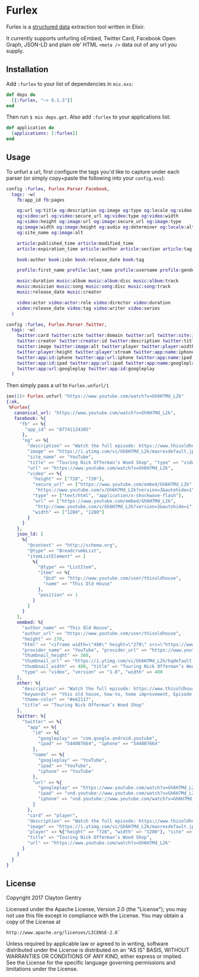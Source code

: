 # Furlex

Furlex is a [structured data](https://moz.com/learn/seo/schema-structured-data) extraction tool written in Elixir.

It currently supports unfurling oEmbed, Twitter Card, Facebook Open Graph, JSON-LD
and plain ole' HTML `<meta />` data out of any url you supply.

## Installation

Add `:furlex` to your list of dependencies in `mix.exs`:

```elixir
def deps do
  [{:furlex, "~> 0.1.3"}]
end
```

Then run `$ mix deps.get`. Also add `:furlex` to your applications list:

```elixir
def application do
  [applications: [:furlex]]
end
```

## Usage
To unfurl a url, first configure the tags you'd like to capture under each parser (or simply copy+paste the following into your `config.exs`):

```elixir
config :furlex, Furlex.Parser.Facebook,
  tags: ~w(
    fb:app_id fb:pages

    og:url og:title og:description og:image og:type og:locale og:video
    og:video:url og:video:secure_url og:video:type og:video:width
    og:video:height og:image:url og:image:secure_url og:image:type
    og:image:width og:image:height og:audio og:determiner og:locale:alternate
    og:site_name og:image:alt

    article:published_time article:modified_time
    article:expiration_time article:author article:section article:tag

    book:author book:isbn book:release_date book:tag

    profile:first_name profile:last_name profile:username profile:gender

    music:duration music:album music:album:disc music:album:track
    music:musician music:song music:song:disc music:song:track
    music:release_date music:creator

    video:actor video:actor:role video:director video:duration
    video:release_date video:tag video:writer video:series
  )

config :furlex, Furlex.Parser.Twitter,
  tags: ~w(
    twitter:card twitter:site twitter:domain twitter:url twitter:site:id
    twitter:creator twitter:creator:id twitter:description twitter:title
    twitter:image twitter:image:alt twitter:player twitter:player:width
    twitter:player:height twitter:player:stream twitter:app:name:iphone
    twitter:app:id:iphone twitter:app:url:iphone twitter:app:name:ipad
    twitter:app:id:ipad twitter:app:url:ipad twitter:app:name:googleplay
    twitter:app:url:googleplay twitter:app:id:googleplay
  )
```

Then simply pass a url to `Furlex.unfurl/1`

```elixir
iex(1)> Furlex.unfurl "https://www.youtube.com/watch?v=Gh6H7Md_L2k"
{:ok,
 %Furlex{
   canonical_url: "https://www.youtube.com/watch?v=Gh6H7Md_L2k",
   facebook: %{
     "fb" => %{
       "app_id" => "87741124305"
      },
      "og" => %{
        "description" => "Watch the full episode: https://www.thisoldhouse.com/watch/ask-toh-future-house-offerman Ask This Old House host Kevin O’Connor visits Nick Offerman in Los A...",
        "image" => "https://i.ytimg.com/vi/Gh6H7Md_L2k/maxresdefault.jpg",
        "site_name" => "YouTube",
        "title" => "Touring Nick Offerman’s Wood Shop", "type" => "video",
        "url" => "https://www.youtube.com/watch?v=Gh6H7Md_L2k",
        "video" => %{
          "height" => ["720", "720"],
          "secure_url" => ["https://www.youtube.com/embed/Gh6H7Md_L2k",
           "https://www.youtube.com/v/Gh6H7Md_L2k?version=3&autohide=1"],
          "type" => ["text/html", "application/x-shockwave-flash"],
          "url" => ["https://www.youtube.com/embed/Gh6H7Md_L2k",
           "http://www.youtube.com/v/Gh6H7Md_L2k?version=3&autohide=1"],
          "width" => ["1280", "1280"]
        }
      }
    },
    json_ld: [
      %{
        "@context" => "http://schema.org",
        "@type" => "BreadcrumbList",
        "itemListElement" => [
          %{
            "@type" => "ListItem",
            "item" => %{
              "@id" => "http://www.youtube.com/user/thisoldhouse",
              "name" => "This Old House"
            },
            "position" => 1
          }
        ]
      }
    ],
    oembed: %{
      "author_name" => "This Old House",
      "author_url" => "https://www.youtube.com/user/thisoldhouse",
      "height" => 270,
      "html" => "<iframe width=\"480\" height=\"270\" src=\"https://www.youtube.com/embed/Gh6H7Md_L2k?feature=oembed\" frameborder=\"0\" allowfullscreen></iframe>",
      "provider_name" => "YouTube", "provider_url" => "https://www.youtube.com/",
      "thumbnail_height" => 360,
      "thumbnail_url" => "https://i.ytimg.com/vi/Gh6H7Md_L2k/hqdefault.jpg",
      "thumbnail_width" => 480, "title" => "Touring Nick Offerman’s Wood Shop",
      "type" => "video", "version" => "1.0", "width" => 480
    },
    other: %{
      "description" => "Watch the full episode: https://www.thisoldhouse.com/watch/ask-toh-future-house-offerman Ask This Old House host Kevin O’Connor visits Nick Offerman in Los A...",
      "keywords" => "this old house, how-to, home improvement, Episode, TV Show, DIY, Ask This Old House, Nick Offerman, Kevin O'Connor, woodworking, wood shop",
      "theme-color" => "#e62117",
      "title" => "Touring Nick Offerman’s Wood Shop"
    },
    twitter: %{
      "twitter" => %{
        "app" => %{
          "id" => %{
            "googleplay" => "com.google.android.youtube",
            "ipad" => "544007664", "iphone" => "544007664"
          },
          "name" => %{
            "googleplay" => "YouTube",
            "ipad" => "YouTube",
            "iphone" => "YouTube"
          },
          "url" => %{
            "googleplay" => "https://www.youtube.com/watch?v=Gh6H7Md_L2k",
            "ipad" => "vnd.youtube://www.youtube.com/watch?v=Gh6H7Md_L2k&feature=applinks",
            "iphone" => "vnd.youtube://www.youtube.com/watch?v=Gh6H7Md_L2k&feature=applinks"
          }
        },
        "card" => "player",
        "description" => "Watch the full episode: https://www.thisoldhouse.com/watch/ask-toh-future-house-offerman Ask This Old House host Kevin O’Connor visits Nick Offerman in Los A...",
        "image" => "https://i.ytimg.com/vi/Gh6H7Md_L2k/maxresdefault.jpg",
        "player" => %{"height" => "720", "width" => "1280"}, "site" => "@youtube",
        "title" => "Touring Nick Offerman’s Wood Shop",
        "url" => "https://www.youtube.com/watch?v=Gh6H7Md_L2k"
      }
    }
  }
}
```

## License
Copyright 2017 Clayton Gentry

Licensed under the Apache License, Version 2.0 (the "License");
you may not use this file except in compliance with the License.
You may obtain a copy of the License at
```
http://www.apache.org/licenses/LICENSE-2.0`
```
Unless required by applicable law or agreed to in writing, software
distributed under the License is distributed on an "AS IS" BASIS,
WITHOUT WARRANTIES OR CONDITIONS OF ANY KIND, either express or implied.
See the License for the specific language governing permissions and
limitations under the License.
